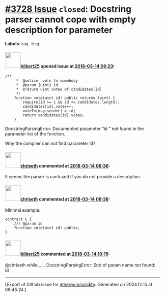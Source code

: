 # [\#3728 Issue](https://github.com/ethereum/solidity/issues/3728) `closed`: Docstring parser cannot cope with empty description for parameter
**Labels**: `bug :bug:`


#### <img src="https://avatars.githubusercontent.com/u/23550948?u=11e2a2cfd723cd0129abd002bc33782ac2fc9efe&v=4" width="50">[hilbert25](https://github.com/hilbert25) opened issue at [2018-03-14 06:23](https://github.com/ethereum/solidity/issues/3728):

```
/**
     *  @notice  vote to somebody
     *  @param {uint} id
     *  @return uint votes of candidates[id]
     */
    function vote(uint id) public returns (uint) {
        require(id >= 1 && id <= candidates.length);
        candidates[id].votes++;
        voteTo[msg.sender] = id;
        return candidates[id].votes;
    }
```
DocstringParsingError: Documented parameter "id
" not found in the parameter list of the function.

Why the compiler can not find parameter id?

#### <img src="https://avatars.githubusercontent.com/u/9073706?v=4" width="50">[chriseth](https://github.com/chriseth) commented at [2018-03-14 08:36](https://github.com/ethereum/solidity/issues/3728#issuecomment-372943201):

It seems the parser is confused if you do not provide a description.

#### <img src="https://avatars.githubusercontent.com/u/9073706?v=4" width="50">[chriseth](https://github.com/chriseth) commented at [2018-03-14 08:38](https://github.com/ethereum/solidity/issues/3728#issuecomment-372943526):

Minimal example:
```
contract C {
    /// @param id
    function vote(uint id) public;
}
```

#### <img src="https://avatars.githubusercontent.com/u/23550948?u=11e2a2cfd723cd0129abd002bc33782ac2fc9efe&v=4" width="50">[hilbert25](https://github.com/hilbert25) commented at [2018-03-14 10:15](https://github.com/ethereum/solidity/issues/3728#issuecomment-372970333):

@chriseth  while…… 
DocstringParsingError: End of param name not found: id


-------------------------------------------------------------------------------



[Export of Github issue for [ethereum/solidity](https://github.com/ethereum/solidity). Generated on 2024.12.15 at 06:45:24.]
